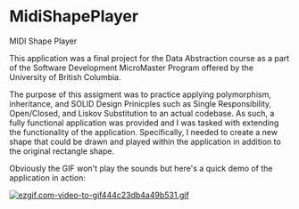 # MidiShapePlayer
MIDI Shape Player

   This application was a final project for the Data Abstraction course as a part of the Software Development MicroMaster Program offered by the University of British Columbia.
   
   The purpose of this assigment was to practice applying polymorphism, inheritance, and SOLID Design Prinicples such as Single Responsibility, Open/Closed, and Liskov Substitution to an actual codebase. As such, a fully functional application was provided and I was tasked with extending the functionality of the application. Specifically, I needed to create a new shape that could be drawn and played within the application in addition to the original rectangle shape.
   
Obviously the GIF won't play the sounds but here's a quick demo of the application in action:

<a href="https://gifyu.com/image/cPTb"><img src="https://s7.gifyu.com/images/ezgif.com-video-to-gif444c23db4a49b531.gif" alt="ezgif.com-video-to-gif444c23db4a49b531.gif" border="0" /></a>
   
